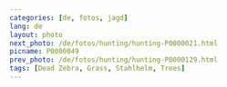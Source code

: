 ```yaml
---
categories: [de, fotos, jagd]
lang: de
layout: photo
next_photo: /de/fotos/hunting/hunting-P0000021.html
picname: P0000049
prev_photo: /de/fotos/hunting/hunting-P0000129.html
tags: [Dead Zebra, Grass, Stahlhelm, Trees]
---
```

